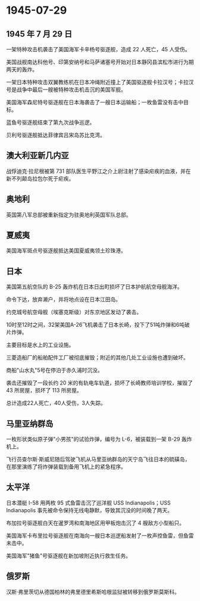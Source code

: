 # 1945-07-29

## 1945 年 7 月 29 日

一架特种攻击机袭击了美国海军卡辛杨号驱逐舰，造成 22 人死亡，45 人受伤。

美国战舰南达科他号、印第安纳号和马萨诸塞号开始对日本静冈县滨松市进行为期两天的轰炸。

一架日本特种攻击双翼教练机在日本冲绳附近撞上了美国驱逐舰卡拉汉号；卡拉汉号是战争中最后一艘被特种攻击机击沉的美国军舰。

美国海军森尼特号驱逐舰在日本海袭击了一艘日本运输船；一枚鱼雷没有击中目标。

蓝鱼号驱逐舰结束了第九次战争巡逻。

贝利号驱逐舰抵达菲律宾吕宋岛苏比克湾。

## 澳大利亚新几内亚

战俘迪克·拉尼根被第 731
部队医生平野江之介上尉注射了感染疟疾的血液，并在新不列颠岛拉包尔死于疟疾。

## 奥地利

英国第八军总部被重新指定为驻奥地利英国军队总部。

## 夏威夷

美国海军斑点号驱逐舰抵达美国夏威夷领土珍珠港。

## 日本

美国第五航空队的 B-25 轰炸机在日本日出町损坏了日本护航航空母舰海洋。

命令下达，放弃濑户，并将地点设在日本江田岛。

约克城号航空母舰（埃塞克斯级）对东京地区发动了袭击。

10时至12时之间，32架美国A-26飞机袭击了日本长崎，投下了51吨炸弹和6吨破片炸弹。

主要目标是水上的工业设施。

三菱造船厂的船舶配件工厂被彻底摧毁；附近的其他几处工业设施也遭到破坏。

商船"山水丸"5号在停泊于赤久浦时沉没。

袭击还摧毁了一段长约 20 米的有轨电车轨道，损坏了长崎教师培训学校，摧毁了
43 所房屋，损坏了 113 所房屋。

总计造成22人死亡，40人受伤，3人失踪。

## 马里亚纳群岛

一枚形状类似原子弹"小男孩"的试验炸弹，编号为 L-6，被装载到一架 B-29
轰炸机上。

飞行员查尔斯·斯威尼随后驾驶飞机从马里亚纳群岛的天宁岛飞往日本的硫磺岛，在那里演练了将炸弹装载到备用飞机上的紧急程序。

## 太平洋

日本潜艇 I-58 用两枚 95 式鱼雷击沉了巡洋舰 USS Indianapolis；USS
Indianapolis 事先被命令保持无线电静默，导致其沉没的时间晚了两天。

布加拉号驱逐舰白天在暹罗湾和南海地区用甲板炮击沉了 4 艘敌方小型船只。

美国海军卡布里拉号驱逐舰在南海向一艘日本巡逻船发射了一枚声控鱼雷，但鱼雷未击中。

美国海军"猪鱼"号驱逐舰在新加坡附近执行救生任务。

## 俄罗斯

汉斯·弗里茨切从德国柏林的弗里德里希斯哈根监狱被转移到俄罗斯莫斯科。

